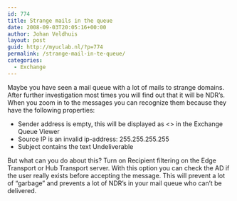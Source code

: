 ```yaml
---
id: 774
title: Strange mails in the queue
date: 2008-09-03T20:05:16+00:00
author: Johan Veldhuis
layout: post
guid: http://myuclab.nl/?p=774
permalink: /strange-mail-in-te-queue/
categories:
  - Exchange
---
```

Maybe you have seen a mail queue with a lot of mails to strange domains. After further investigation most times you will find out that it will be NDR&#8217;s. When you zoom in to the messages you can recognize them because they have the following properties:

  * Sender address is empty, this will be displayed as <> in the Exchange Queue Viewer
  * Source IP is an invalid ip-address: 255.255.255.255
  * Subject contains the text Undeliverable

But what can you do about this? Turn on Recipient filtering on the Edge Transport or Hub Transport server. With this option you can check the AD if the user really exists before accepting the message. This will prevent a lot of &#8220;garbage&#8221; and prevents a lot of NDR&#8217;s in your mail queue who can&#8217;t be delivered.